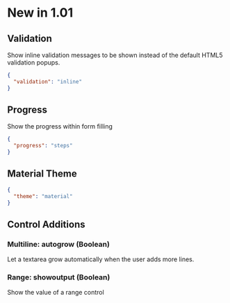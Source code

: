 # New in 1.01

## Validation

Show inline validation messages to be shown instead of the default HTML5 validation popups.

```json
{
  "validation": "inline"
}
```

## Progress
Show the progress within form filling

```json
{
  "progress": "steps"
}
```

## Material Theme

```json
{
  "theme": "material"
}
```

## Control Additions

### Multiline: autogrow (Boolean)
Let a textarea grow automatically when the user adds more lines.

### Range: showoutput (Boolean)
Show the value of a range control


